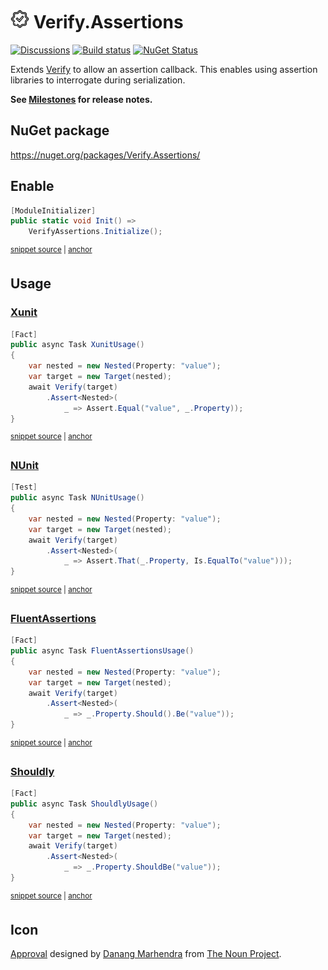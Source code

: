 # <img src="/src/icon.png" height="30px"> Verify.Assertions

[![Discussions](https://img.shields.io/badge/Verify-Discussions-yellow?svg=true&label=)](https://github.com/orgs/VerifyTests/discussions)
[![Build status](https://ci.appveyor.com/api/projects/status/89flq4nfrcmnykd0?svg=true)](https://ci.appveyor.com/project/SimonCropp/Verify-Assertions)
[![NuGet Status](https://img.shields.io/nuget/v/Verify.Assertions.svg)](https://www.nuget.org/packages/Verify.Assertions/)

Extends [Verify](https://github.com/VerifyTests/Verify) to allow an assertion callback. This enables using assertion libraries to interrogate during serialization.

**See [Milestones](../../milestones?state=closed) for release notes.**

## NuGet package

https://nuget.org/packages/Verify.Assertions/


## Enable

<!-- snippet: enable -->
<a id='snippet-enable'></a>
```cs
[ModuleInitializer]
public static void Init() =>
    VerifyAssertions.Initialize();
```
<sup><a href='/src/Tests/ModuleInitializer.cs#L3-L9' title='Snippet source file'>snippet source</a> | <a href='#snippet-enable' title='Start of snippet'>anchor</a></sup>
<!-- endSnippet -->


## Usage


### [Xunit](https://xunit.net/)

<!-- snippet: XunitUsage -->
<a id='snippet-XunitUsage'></a>
```cs
[Fact]
public async Task XunitUsage()
{
    var nested = new Nested(Property: "value");
    var target = new Target(nested);
    await Verify(target)
        .Assert<Nested>(
            _ => Assert.Equal("value", _.Property));
}
```
<sup><a href='/src/Tests/Tests.cs#L3-L15' title='Snippet source file'>snippet source</a> | <a href='#snippet-XunitUsage' title='Start of snippet'>anchor</a></sup>
<!-- endSnippet -->


### [NUnit](https://docs.nunit.org/articles/nunit/writing-tests/assertions/assertions.html)

<!-- snippet: NUnitUsage -->
<a id='snippet-NUnitUsage'></a>
```cs
[Test]
public async Task NUnitUsage()
{
    var nested = new Nested(Property: "value");
    var target = new Target(nested);
    await Verify(target)
        .Assert<Nested>(
            _ => Assert.That(_.Property, Is.EqualTo("value")));
}
```
<sup><a href='/src/NUnitTests/Tests.cs#L4-L16' title='Snippet source file'>snippet source</a> | <a href='#snippet-NUnitUsage' title='Start of snippet'>anchor</a></sup>
<!-- endSnippet -->


### [FluentAssertions](https://fluentassertions.com/)

<!-- snippet: FluentAssertionsUsage -->
<a id='snippet-FluentAssertionsUsage'></a>
```cs
[Fact]
public async Task FluentAssertionsUsage()
{
    var nested = new Nested(Property: "value");
    var target = new Target(nested);
    await Verify(target)
        .Assert<Nested>(
            _ => _.Property.Should().Be("value"));
}
```
<sup><a href='/src/Tests/FluentAssertionsTests.cs#L5-L17' title='Snippet source file'>snippet source</a> | <a href='#snippet-FluentAssertionsUsage' title='Start of snippet'>anchor</a></sup>
<!-- endSnippet -->


### [Shouldly](https://github.com/shouldly/shouldly)

<!-- snippet: ShouldlyUsage -->
<a id='snippet-ShouldlyUsage'></a>
```cs
[Fact]
public async Task ShouldlyUsage()
{
    var nested = new Nested(Property: "value");
    var target = new Target(nested);
    await Verify(target)
        .Assert<Nested>(
            _ => _.Property.ShouldBe("value"));
}
```
<sup><a href='/src/Tests/ShouldyAssertionsTests.cs#L5-L17' title='Snippet source file'>snippet source</a> | <a href='#snippet-ShouldlyUsage' title='Start of snippet'>anchor</a></sup>
<!-- endSnippet -->


## Icon

[Approval](https://thenounproject.com/term/correct/6480102/) designed by [Danang Marhendra](https://thenounproject.com/creator/masart/) from [The Noun Project](https://thenounproject.com/).
